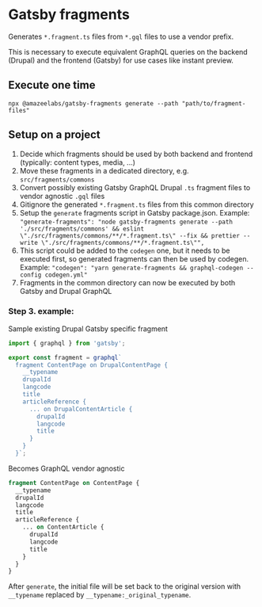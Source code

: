 # Gatsby fragments

Generates `*.fragment.ts` files from `*.gql` files to use a vendor prefix.

This is necessary to execute equivalent GraphQL queries on the backend (Drupal)
and the frontend (Gatsby) for use cases like instant preview.

## Execute one time

```npx @amazeelabs/gatsby-fragments generate --path "path/to/fragment-files"```

## Setup on a project

1. Decide which fragments should be used by both backend and frontend (typically: content types, media, ...)
2. Move these fragments in a dedicated directory, e.g. `src/fragments/commons`
3. Convert possibly existing Gatsby GraphQL Drupal `.ts` fragment files to vendor agnostic `.gql` files
4. Gitignore the generated `*.fragment.ts` files from this common directory
5. Setup the `generate` fragments script in Gatsby package.json. Example: `"generate-fragments": "node gatsby-fragments generate --path './src/fragments/commons' && eslint \"./src/fragments/commons/**/*.fragment.ts\" --fix && prettier --write \"./src/fragments/commons/**/*.fragment.ts\"",`
6. This script could be added to the `codegen` one, but it needs to be executed first, so generated fragments can then be used by codegen. Example: `"codegen": "yarn generate-fragments && graphql-codegen --config codegen.yml"`
8. Fragments in the common directory can now be executed by both Gatsby and Drupal GraphQL

### Step 3. example:

Sample existing Drupal Gatsby specific fragment
```typescript
import { graphql } from 'gatsby';

export const fragment = graphql`
  fragment ContentPage on DrupalContentPage {
    __typename
    drupalId
    langcode
    title    
    articleReference {
      ... on DrupalContentArticle {
        drupalId
        langcode
        title
      }
    }
  }`;
```

Becomes GraphQL vendor agnostic
```graphql
fragment ContentPage on ContentPage {
  __typename
  drupalId
  langcode
  title
  articleReference {
    ... on ContentArticle {
      drupalId
      langcode
      title
    }
  }
}
```

After `generate`, the initial file will be set back to the original version with
`__typename` replaced by `__typename:_original_typename`.
